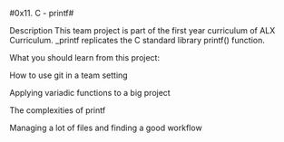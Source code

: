 #0x11. C - printf#

Description
This team project is part of the first year curriculum of ALX Curriculum. _printf replicates the C standard library printf() function.



What you should learn from this project:



How to use git in a team setting

Applying variadic functions to a big project

The complexities of printf

Managing a lot of files and finding a good workflow
